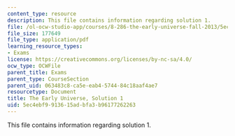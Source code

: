 ```yaml
---
content_type: resource
description: This file contains information regarding solution 1.
file: /ol-ocw-studio-app/courses/8-286-the-early-universe-fall-2013/5ec4ebf9913615adbfa3b96177262263_MIT8_286F13_q1sols.pdf
file_size: 177649
file_type: application/pdf
learning_resource_types:
- Exams
license: https://creativecommons.org/licenses/by-nc-sa/4.0/
ocw_type: OCWFile
parent_title: Exams
parent_type: CourseSection
parent_uid: 063483c8-ca5e-eab4-5744-84c18aaf4ae7
resourcetype: Document
title: The Early Universe, Solution 1
uid: 5ec4ebf9-9136-15ad-bfa3-b96177262263
---
```

This file contains information regarding solution 1.